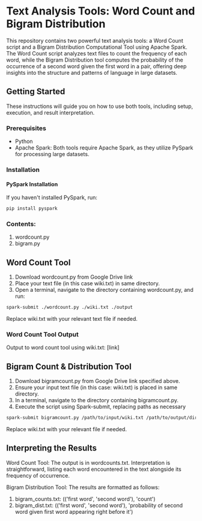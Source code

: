 # Text Analysis Tools: Word Count and Bigram Distribution

This repository contains two powerful text analysis tools: a Word Count script and a Bigram Distribution Computational Tool using Apache Spark. The Word Count script analyzes text files to count the frequency of each word, while the Bigram Distribution tool computes the probability of the occurrence of a second word given the first word in a pair, offering deep insights into the structure and patterns of language in large datasets.

## Getting Started

These instructions will guide you on how to use both tools, including setup, execution, and result interpretation.

### Prerequisites

- Python
- Apache Spark: Both tools require Apache Spark, as they utilize PySpark for processing large datasets.

### Installation

#### PySpark Installation

If you haven't installed PySpark, run:

```bash
pip install pyspark
```

### Contents:
1. wordcount.py
2. bigram.py


## Word Count Tool

1. Download wordcount.py from Google Drive link
2. Place your text file (in this case wiki.txt) in same directory.
3. Open a terminal, navigate to the directory containing wordcount.py, and run:

```bash
spark-submit ./wordcount.py ./wiki.txt ./output
```
Replace wiki.txt with your relevant text file if needed.

### Word Count Tool Output
Output to word count tool using wiki.txt: [link]

## Bigram Count & Distribution Tool

1. Download bigramcount.py from Google Drive link specified above.
2. Ensure your input text file (in this case: wiki.txt) is placed in same directory.
3. In a terminal, navigate to the directory containing bigramcount.py.
4. Execute the script using Spark-submit, replacing paths as necessary

```bash
spark-submit bigramcount.py /path/to/input/wiki.txt /path/to/output/directory
```
Replace wiki.txt with your relevant file if needed.

## Interpreting the Results
Word Count Tool: The output is in wordcounts.txt. Interpretation is straightforward, listing each word encountered in the text alongside its frequency of occurrence.

Bigram Distribution Tool: The results are formatted as follows:
1. bigram_counts.txt: (('first word', 'second word'), 'count')
2. bigram_dist.txt: (('first word', 'second word'), 'probability of second word given first word appearing right before it')


